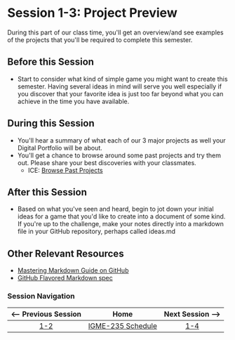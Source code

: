 # Session 1-3: Project Preview

During this part of our class time, you'll get an overview/and see examples of the projects that you'll be required to complete this semester.

## Before this Session
- Start to consider what kind of simple game you might want to create this semester.  Having several ideas in mind will serve you well especially if you discover that your favorite idea is just too far beyond what you can achieve in the time you have available.

## During this Session
- You'll hear a summary of what each of our 3 major projects as well your Digital Portfolio will be about.
- You'll get a chance to browse around some past projects and try them out.  Please share your best discoveries with your classmates.
    - ICE: [Browse Past Projects](../exercises/projects.md)

## After this Session
- Based on what you've seen and heard, begin to jot down your initial ideas for a game that you'd like to create into a document of some kind.  If you're up to the challenge, make your notes directly into a markdown file in your GitHub repository, perhaps called ideas.md

## Other Relevant Resources
- [Mastering Markdown Guide on GitHub](https://guides.github.com/features/mastering-markdown/)
- [GitHub Flavored Markdown spec](https://github.github.com/gfm/)

### Session Navigation

| <-- Previous Session |               Home                  | Next Session --> |
|:--------------------:|:-----------------------------------:|:----------------:|
|  [1-2](1-2.md)       | [IGME-235 Schedule](../schedule.md) |   [1-4](1-4.md)  |
